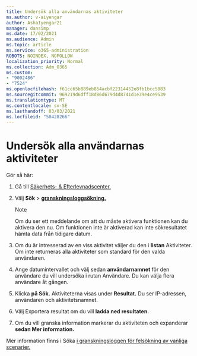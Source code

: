 ```yaml
---
title: Undersök alla användarnas aktiviteter
ms.author: v-aiyengar
author: AshaIyengar21
manager: dansimp
ms.date: 17/02/2021
ms.audience: Admin
ms.topic: article
ms.service: o365-administration
ROBOTS: NOINDEX, NOFOLLOW
localization_priority: Normal
ms.collection: Adm_O365
ms.custom:
- "9002486"
- "7524"
ms.openlocfilehash: f61cc65b889eb854acbf22314452e8fb1bcc5883
ms.sourcegitcommit: 969219d6dff18d86d679d4d8741d1e39e4ce9539
ms.translationtype: MT
ms.contentlocale: sv-SE
ms.lasthandoff: 03/03/2021
ms.locfileid: "50428266"
---
```

# <a name="investigate-all-the-users-activities"></a>Undersök alla användarnas aktiviteter

Gör så här:

1. Gå till [Säkerhets- & Efterlevnadscenter.](https://go.microsoft.com/fwlink/p/?linkid=2077143)
1. Välj **Sök**  >  **[granskningsloggsökning.](https://go.microsoft.com/fwlink/?linkid=2103759)**
    > [!NOTE]
    > Om du ser ett meddelande om att du måste aktivera funktionen kan du aktivera den nu. Om funktionen inte är aktiverad kan inte sökresultatet hämta data från tidigare datum.

1. Om du är intresserad av en viss aktivitet väljer du den i **listan** Aktiviteter. Om inte returneras alla aktiviteter som standard för den valda användaren.
1. Ange datumintervallet och välj sedan **användarnamnet** för den användare du vill undersöka i rutan Användare. Du kan välja flera användare åt gången.
1. Klicka **på Sök.** Aktiviteterna visas under **Resultat.** Du ser IP-adressen, användaren och aktivitetsnamnet.
1. Välj Exportera resultat om du vill **ladda ned resultaten.**
1. Om du vill granska information markerar du aktiviteten och expanderar **sedan Mer information.**

Mer information finns i Söka [i granskningsloggen för felsökning av vanliga scenarier.](https://go.microsoft.com/fwlink/?linkid=2103944)